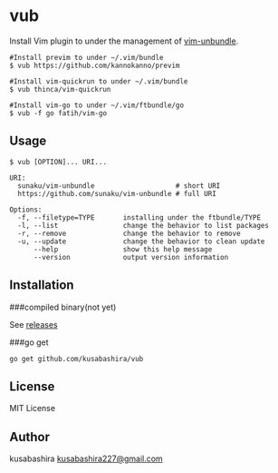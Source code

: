 vub
===

Install Vim plugin to under the management of
[vim-unbundle](https://github.com/sunaku/vim-unbundle).

```
#Install previm to under ~/.vim/bundle
$ vub https://github.com/kannokanno/previm

#Install vim-quickrun to under ~/.vim/bundle
$ vub thinca/vim-quickrun

#Install vim-go to under ~/.vim/ftbundle/go
$ vub -f go fatih/vim-go
```

Usage
-----

```
$ vub [OPTION]... URI...

URI:
  sunaku/vim-unbundle                    # short URI
  https://github.com/sunaku/vim-unbundle # full URI

Options:
  -f, --filetype=TYPE       installing under the ftbundle/TYPE
  -l, --list                change the behavior to list packages
  -r, --remove              change the behavior to remove
  -u, --update              change the behavior to clean update
      --help                show this help message
      --version             output version information
```

Installation
------------

###compiled binary(not yet)

See [releases](https://github.com/kusabashira/vub/releases)

###go get

```
go get github.com/kusabashira/vub
```

License
-------

MIT License

Author
------

kusabashira <kusabashira227@gmail.com>
